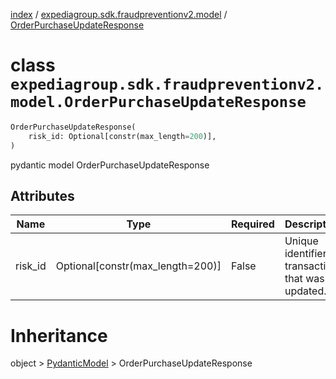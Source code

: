 [index](index.md) /
[expediagroup.sdk.fraudpreventionv2.model](expediagroup.sdk.fraudpreventionv2.model.md)
/ [OrderPurchaseUpdateResponse](OrderPurchaseUpdateResponse.md)

# class `expediagroup.sdk.fraudpreventionv2.model.OrderPurchaseUpdateResponse`

```python
OrderPurchaseUpdateResponse(
    risk_id: Optional[constr(max_length=200)],
)
```

pydantic model OrderPurchaseUpdateResponse

## Attributes

| Name    | Type                               | Required | Description                                        |
| ------- | ---------------------------------- | -------- | -------------------------------------------------- |
| risk_id | Optional\[constr(max_length=200)\] | False    | Unique identifier of transaction that was updated. |

# Inheritance

object > [PydanticModel](PydanticModel.md) >
OrderPurchaseUpdateResponse
